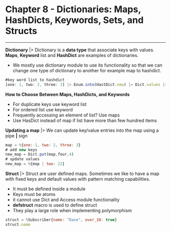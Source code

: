 # Chapter 8 - Dictionaries: Maps, HashDicts, Keywords, Sets, and Structs
------
**Dictionary** |> Dictionary is a **data type** that associate keys with values. **Maps**, **Keyword** list and **HashDict** are examples of dictionaries.
 
* We mostly use dictionary module to use its functionality so that we can change one type of dictionary to another for example map to hashdict.
```javascript
#key word list to hashdict 
[one: 1, two: 2, three: 3] |> Enum.into(HastDict.new) |> Dict.values |> Enum.sum
```

**How to Choose Between Maps, HashDicts, and Keywords** 

* For duplicate keys use keyword list
* For ordered list use keyword
* Frequently accessing an element of list? Use maps
* Use HasDict instead of map if list have more than few hundred items
 
 **Updating a map** |> We can update key/value entries into the map using a pipe **|** sign 
```javascript
map = %{one: 1, two: 2, three: 3}
# add new keys
new_map = Dict.put(map,four,4)
# update values
new_map = %{map | two: 22}  
```

**Struct** |> Struct are user defined maps. Sometimes we like to have a map with fixed keys and default values with pattern matching capabilities.

* It must be defined inside a module
* Keys must be atoms
* it cannot use Dict and Access module functionality
* **defstruct** macro is used to define struct
* They play a large role when implementing polymorphism

```javascript
struct = %Subscriber{name: "Dave", over_18: true}
struct.name
```
